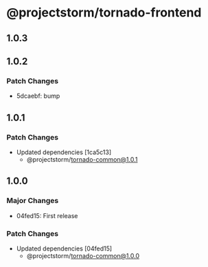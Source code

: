 # @projectstorm/tornado-frontend

## 1.0.3

## 1.0.2

### Patch Changes

- 5dcaebf: bump

## 1.0.1

### Patch Changes

- Updated dependencies [1ca5c13]
  - @projectstorm/tornado-common@1.0.1

## 1.0.0

### Major Changes

- 04fed15: First release

### Patch Changes

- Updated dependencies [04fed15]
  - @projectstorm/tornado-common@1.0.0
